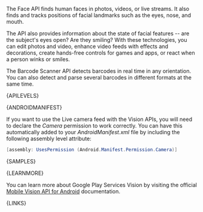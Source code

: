 The Face API finds human faces in photos, videos, or live streams. It also finds and tracks positions of facial landmarks such as the eyes, nose, and mouth.

The API also provides information about the state of facial features -- are the subject's eyes open? Are they smiling? With these technologies, you can edit photos and video, enhance video feeds with effects and decorations, create hands-free controls for games and apps, or react when a person winks or smiles.

The Barcode Scanner API detects barcodes in real time in any orientation. You can also detect and parse several barcodes in different formats at the same time.



{APILEVELS}



{ANDROIDMANIFEST}

If you want to use the Live camera feed with the Vision APIs, you will need to declare the *Camera* permission to work correctly.  You can have this automatically added to your *AndroidManifest.xml* file by including the following assembly level attribute:

```csharp
[assembly: UsesPermission (Android.Manifest.Permission.Camera)]
```



{SAMPLES}



{LEARNMORE}

You can learn more about Google Play Services Vision by visiting the official [Mobile Vision API for Android](https://developers.google.com/vision/) documentation.



{LINKS}
